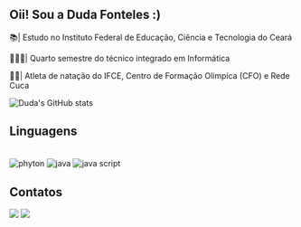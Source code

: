 ## Oii! Sou a Duda Fonteles :)
📚| Estudo no Instituto Federal de Educação, Ciência e Tecnologia do Ceará

👩🏻‍🏫| Quarto semestre do técnico integrado em Informática

🏊‍♀️| Atleta de natação do  IFCE, Centro de Formação Olimpíca (CFO) e Rede Cuca


 

![Duda's GitHub stats](https://github-readme-stats.vercel.app/api?username=dudafonteles&show_icons=true&theme=radical)


## Linguagens
<div style="display: inline_block"><br>
<img align= "center" alt= "phyton" src= "https://img.shields.io/badge/Python-14354C?style=for-the-badge&logo=python&logoColor=white" /> 
<img align= "center" alt= "java" src= "https://img.shields.io/badge/Java-ED8B00?style=for-the-badge&logo=openjdk&logoColor=white" />
<img align= "center" alt= "java script" src= "https://img.shields.io/badge/JavaScript-323330?style=for-the-badge&logo=javascript&logoColor=F7DF1E"/>
  
 
<div> 


 ## Contatos
 <div <a href="https://instagram.com/_dudah.fonteles_" target="_blank"><img src="https://img.shields.io/badge/-Instagram-%23E4405F?style=for-the-badge&logo=instagram&logoColor=white" target="_blank"></a>
   <a href="eduarda.fonteles09@aluno.ifce.edu.br" target = "_blank"> <img src="https://img.shields.io/badge/Gmail-D14836?style=for-the-badge&logo=gmail&logoColor=white"
/></a>
 	 
  
</div>


